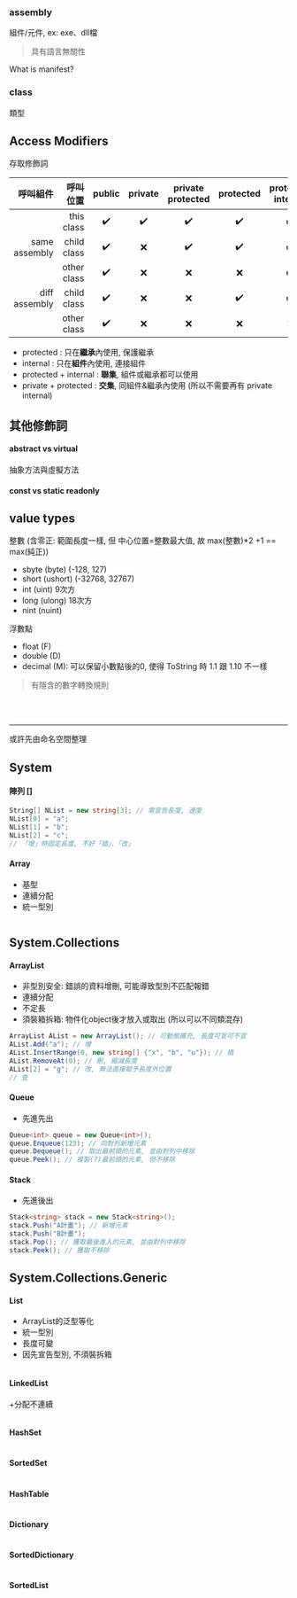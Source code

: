 

### assembly
組件/元件, ex: exe、dll檔
> 具有語言無關性

What is manifest?

### class
類型

## Access Modifiers
存取修飾詞

|   呼叫組件     |   呼叫位置   | public | private | private protected | protected | protected internal | internal |
| -------------:| -----------:|:-------:|:-------:|:----------------:|:----------:|:------------------:|:--------:|
|               | this class  |:heavy_check_mark:|:heavy_check_mark:|:heavy_check_mark:|:heavy_check_mark:|:heavy_check_mark:|:heavy_check_mark:|
| same assembly | child class |:heavy_check_mark:|:x:|:heavy_check_mark:|:heavy_check_mark:|:heavy_check_mark:|:heavy_check_mark:|
|               | other class |:heavy_check_mark:|:x:|:x:|:x:|:heavy_check_mark:|:heavy_check_mark:|
| diff assembly | child class |:heavy_check_mark:|:x:|:x:|:heavy_check_mark:|:heavy_check_mark:|:x:|
|               | other class |:heavy_check_mark:|:x:|:x:|:x:|:x:|:x:|

+ protected : 只在**繼承**內使用, 保護繼承
+ internal : 只在**組件**內使用, 連接組件
+ protected + internal : **聯集**, 組件或繼承都可以使用
+ private + protected : **交集**, 同組件&繼承內使用 (所以不需要再有 private internal)

## 其他修飾詞

#### abstract vs virtual
抽象方法與虛擬方法

#### const vs static readonly


## value types

整數 (含零正: 範圍長度一樣, 但 中心位置=整數最大值, 故 max(整數)\*2 +1 == max(純正))
+ sbyte (byte) (-128, 127)
+ short (ushort) (-32768, 32767)
+ int	(uint) 9次方
+ long (ulong) 18次方
+ nint (nuint)

浮數點
+ float (F)
+ double (D)
+ decimal (M): 可以保留小數點後的0, 使得 ToString 時 1.1 跟 1.10 不一樣

> 有隱含的數字轉換規則

<br>
<br>
<hr>
或許先由命名空間整理

## System

#### 陣列 []

```cs
String[] NList = new string[3]; // 需宣告長度, 速度
NList[0] = "a";
NList[1] = "b";
NList[2] = "c";
// 「增」時固定長度, 不好「插」、「改」
```


#### Array
+ 基型
+ 連續分配
+ 統一型別

```cs
```

## System.Collections

#### ArrayList
+ 非型別安全: 錯誤的資料增刪, 可能導致型別不匹配報錯
+ 連續分配
+ 不定長
+ 須裝箱拆箱: 物件化object後才放入或取出 (所以可以不同類混存)

```cs
ArrayList AList = new ArrayList(); // 可動態擴充, 長度可宣可不宣
AList.Add("a"); // 增
AList.InsertRange(0, new string[] {"x", "b", "u"}); // 插
AList.RemoveAt(0); // 刪, 縮減長度
AList[2] = "g"; // 改, 無法直接賦予長度外位置
// 查
```

#### Queue
+ 先進先出

```cs
Queue<int> queue = new Queue<int>();
queue.Enqueue(123); // 向對列新增元素
queue.Dequeue(); // 取出最前頭的元素, 並由對列中移除
queue.Peek(); // 複製(?)最前頭的元素, 但不移除
```

#### Stack
+ 先進後出

```cs
Stack<string> stack = new Stack<string>();
stack.Push("A計畫"); // 新增元素
stack.Push("B計畫");
stack.Pop(); // 獲取最後進入的元素, 並由對列中移除
stack.Peek(); // 獲取不移除
```

## System.Collections.Generic

#### List
+ ArrayList的泛型等化
+ 統一型別
+ 長度可變
+ 因先宣告型別, 不須裝拆箱

```cs
```

#### LinkedList
+分配不連續

```cs
```

#### HashSet

```cs
```

#### SortedSet

```cs
```

#### HashTable

```cs
```

#### Dictionary

```cs
```

#### SortedDictionary

```cs
```

#### SortedList

```cs
```









